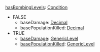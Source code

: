 
[hasBombingLevels](hasBombingLevels.md): [Condition](Condition.md)
  * FALSE
    * baseDamage: [Decimal](Decimal.md)
    * basePopulationKilled: [Decimal](Decimal.md)
  * TRUE
    * [baseDamage](GenericLevel.md): [GenericLevel](GenericLevel.md)
    * [basePopulationKilled](GenericLevel.md): [GenericLevel](GenericLevel.md)